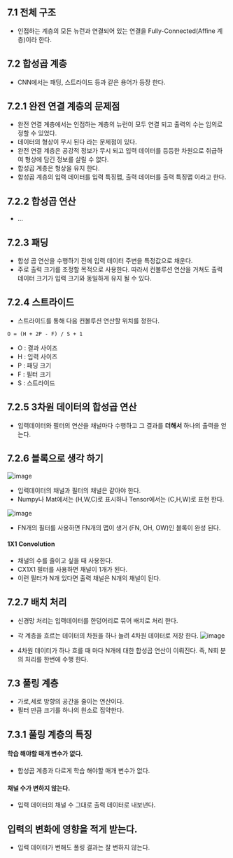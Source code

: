 ## 7.1 전체 구조
- 인접하는 계층의 모든 뉴런과 연결되어 있는 연결을 Fully-Connected(Affine 계층)이라 한다.

## 7.2 합성곱 계층
- CNN에서는 패딩, 스트라이드 등과 같은 용어가 등장 한다.

## 7.2.1 완전 연결 계층의 문제점
- 완전 연결 계층에서는 인접하는 계층의 뉴런이 모두 연결 되고 출력의 수는 임의로 정할 수 있었다.
- 데이터의 형상이 무시 된다 라는 문제점이 있다.
- 완전 연결 계층은 공강적 정보가 무시 되고 입력 데이터를 등등한 차원으로 취급하여 형상에 담긴 정보를 살릴 수 없다.
- 합성곱 계층은 형상을 유지 한다.
- 합성곱 계층의 입력 데이터를 입력 특징맵, 출력 데이터를 출력 특징맵 이라고 한다.

## 7.2.2 합성곱 연산
- ...

## 7.2.3 패딩
- 합성 곱 연산을 수행하기 전에 입력 데이터 주변을 특정값으로 채운다.
- 주로 출력 크기를 조정할 목적으로 사용한다. 따라서 컨볼루션 연산을 거쳐도 출력 데이터 크기가 입력 크기와 동일하게 유지 될 수 있다.

## 7.2.4 스트라이드
- 스트라이드를 통해 다음 컨볼루션 연산할 위치를 정한다.

`O = (H + 2P - F) / S + 1`
- O : 결과 사이즈
- H : 입력 사이즈
- P : 패딩 크기
- F : 필터 크기
- S : 스트라이드

## 7.2.5 3차원 데이터의 합성곱 연산
- 입력데이터와 필터의 연산을 채널마다 수행하고 그 결과를 **더해서** 하나의 출력을 얻는다.

## 7.2.6 블록으로 생각 하기
![image](https://velog.velcdn.com/images%2Fkimkihoon0515%2Fpost%2Fdf23763c-394a-42f9-9dcc-5988e1447496%2Fimage.png)

- 입력데이터의 채널과 필터의 채널은 같아야 한다.
- Numpy나 Mat에서는 (H,W,C)로 표시하나 Tensor에서는 (C,H,W)로 표현 한다.

![image](https://velog.velcdn.com/images%2Fkimkihoon0515%2Fpost%2F7986391a-df12-40d2-b6be-7e8ee5611e4c%2Fimage.png)

- FN개의 필터를 사용하면 FN개의 맵이 생거 (FN, OH, OW)인 블록이 완성 된다.

#### 1X1 Convolution
- 채널의 수를 줄이고 싶을 때 사용한다.
- CX1X1 필터를 사용하면 채널이 1개가 된다.
- 이런 필터가 N개 있다면 출력 채널은 N개의 채널이 된다.


## 7.2.7 배치 처리
- 신경망 처리는 입력데이터를 한덩어리로 묶어 배치로 처리 한다.
- 각 계층을 흐르는 데이터의 차원을 하나 늘려 4차원 데이터로 저장 한다.
![image](https://velog.velcdn.com/images%2Fkimkihoon0515%2Fpost%2F0d98c989-6759-4bfd-adde-356f8821e408%2Fimage.png)

- 4차원 데이터가 하나 흐를 때 마다 N개에 대한 합성곱 연산이 이뤄진다. 즉, N회 분의 처리를 한번에 수행 한다.

## 7.3 풀링 계층
- 가로,세로 방향의 공간을 줄이는 연산이다.
- 필터 만큼 크기를 하나의 원소로 집약한다.

## 7.3.1 풀링 계층의 특징

#### 학습 해야할 매개 변수가 없다.
- 합성곱 계층과 다르게 학습 해야할 매개 변수가 없다. 

#### 채널 수가 변하지 않는다.
- 입력 데이터의 채널 수 그대로 출력 데이터로 내보낸다.

## 입력의 변화에 영향을 적게 받는다.
- 입력 데이터가 변해도 풀링 결과는 잘 변하지 않는다.